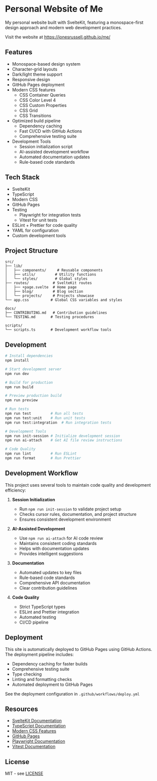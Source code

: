 # Personal Website of Me

My personal website built with SvelteKit, featuring a monospace-first design approach and modern web development practices.

Visit the website at https://jonesrussell.github.io/me/

## Features

- Monospace-based design system
- Character-grid layouts
- Dark/light theme support
- Responsive design
- GitHub Pages deployment
- Modern CSS features
  - CSS Container Queries
  - CSS Color Level 4
  - CSS Custom Properties
  - CSS Grid
  - CSS Transitions
- Optimized build pipeline
  - Dependency caching
  - Fast CI/CD with GitHub Actions
  - Comprehensive testing suite
- Development Tools
  - Session initialization script
  - AI-assisted development workflow
  - Automated documentation updates
  - Rule-based code standards

## Tech Stack

- SvelteKit
- TypeScript
- Modern CSS
- GitHub Pages
- Testing
  - Playwright for integration tests
  - Vitest for unit tests
- ESLint + Prettier for code quality
- YAML for configuration
- Custom development tools

## Project Structure

```
src/
├── lib/
│   ├── components/     # Reusable components
│   ├── utils/         # Utility functions
│   └── styles/        # Global styles
├── routes/           # SvelteKit routes
│   ├── +page.svelte  # Home page
│   ├── blog/         # Blog section
│   └── projects/     # Projects showcase
└── app.css          # Global CSS variables and styles

docs/
├── CONTRIBUTING.md   # Contribution guidelines
└── TESTING.md       # Testing procedures

scripts/
└── scripts.ts       # Development workflow tools
```

## Development

```bash
# Install dependencies
npm install

# Start development server
npm run dev

# Build for production
npm run build

# Preview production build
npm run preview

# Run tests
npm run test         # Run all tests
npm run test:unit    # Run unit tests
npm run test:integration  # Run integration tests

# Development Tools
npm run init-session # Initialize development session
npm run ai-attach    # Get AI file review instructions

# Code Quality
npm run lint         # Run ESLint
npm run format       # Run Prettier
```

## Development Workflow

This project uses several tools to maintain code quality and development efficiency:

1. **Session Initialization**

   - Run `npm run init-session` to validate project setup
   - Checks cursor rules, documentation, and project structure
   - Ensures consistent development environment

2. **AI-Assisted Development**

   - Use `npm run ai-attach` for AI code review
   - Maintains consistent coding standards
   - Helps with documentation updates
   - Provides intelligent suggestions

3. **Documentation**

   - Automated updates to key files
   - Rule-based code standards
   - Comprehensive API documentation
   - Clear contribution guidelines

4. **Code Quality**
   - Strict TypeScript types
   - ESLint and Prettier integration
   - Automated testing
   - CI/CD pipeline

## Deployment

This site is automatically deployed to GitHub Pages using GitHub Actions. The deployment pipeline includes:

- Dependency caching for faster builds
- Comprehensive testing suite
- Type checking
- Linting and formatting checks
- Automated deployment to GitHub Pages

See the deployment configuration in `.github/workflows/deploy.yml`

## Resources

- [SvelteKit Documentation](https://kit.svelte.dev/docs)
- [TypeScript Documentation](https://www.typescriptlang.org/docs/)
- [Modern CSS Features](https://developer.mozilla.org/en-US/docs/Web/CSS)
- [GitHub Pages](https://pages.github.com/)
- [Playwright Documentation](https://playwright.dev)
- [Vitest Documentation](https://vitest.dev)

## License

MIT - see [LICENSE](LICENSE)
